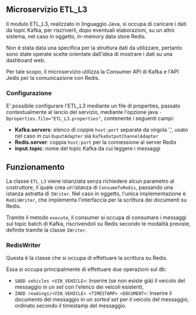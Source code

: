 ## Microservizio ETL_L3

Il modulo ETL_L3, realizzato in linguaggio Java, si occupa di caricare i dati da topic Kafka, per riscriverli, dopo eventuali elaborazioni, su un altro sistema, nel caso in oggetto, in-memory data store Redis.

Non è stata data una specifica per la struttura dati da utilizzare, pertanto sono state operate scelte orientate dall'idea di mostrare i dati su una dashboard web. 

Per tale scopo, il microservizio utilizza la Consumer API di Kafka e l'API Jedis per la comunicazione con Redis.

### Configurazione
E' possibile configurare l'ETL_L3 mediante un file di properties, passato contestualmente al lancio del servizio, 
mediante l'opzione java `-Dproperties.file="ETL_L3.properties"`, contenente i seguenti campi:

- **Kafka.servers**: elenco di coppie `host:port` separate da virgola ',', usato nel caso in cui `OuputAdapter` sia `KafkaOutputChannelAdapter`
- **Redis.server**: coppia `host:port` per la connessione al server Redis
- **input.topic**: nome del topic Kafka da cui leggere i messaggi

## Funzionamento
La classe `ETL_L3` viene istanziata senza richiedere alcun parametro al costruttore, il quale crea un'istanza di 
`ConsumeToRedis`, passando una istanza astratta di `IWriter`. Nel caso in oggetto, l'unica implementazione è 
`RedisWriter`, che implementa l'interfaccia per la scrittura dei documenti su Redis. 

Tramite il metodo `execute`, il consumer si occupa di consumare i messaggi sul topic batch di Kafka, riscrivendoli su 
Redis secondo le modalità previste, definite tramite la classe `IWriter`. 


### RedisWriter
Questa è la classe che si occupa di effettuare la scrittura su Redis.

Essa si occupa principalmente di effettuare due operazioni sul db:

- `SADD vehicles <VIN_VEHICLE>`: Inserire (se non esiste già) il veicolo del messaggio in un _set_ con l'elenco dei 
veicoli esistenti,
- `ZADD readings/<VIN_VEHICLE> <TIMESTAMP> <DOCUMENT>`: Inserire il documento del messaggio in un _sorted set_ per il 
veicolo del messaggio, ordinato secondo il timestamp del messaggio. 
